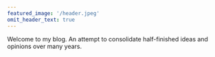 ```yaml
---
featured_image: '/header.jpeg'
omit_header_text: true
---
```

Welcome to my blog. An attempt to consolidate
half-finished ideas and opinions over many years.  
